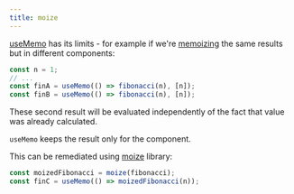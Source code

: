```yaml
---
title: moize
---
```


[useMemo](/knowledge/react/hooks/usememo.md) has its limits - for example if we're [memoizing](knowledge/performance/memoisation.md) the same results but in different components:

```jsx
const n = 1;
// ...
const finA = useMemo(() => fibonacci(n), [n]);
const finB = useMemo(() => fibonacci(n), [n]);
```

These second result will be evaluated independently of the fact that value was already calculated.

`useMemo` keeps the result only for the component.

This can be remediated using [moize](/knowledge/react/packages/moize.md) library:

```js
const moizedFibonacci = moize(fibonacci);
const finC = useMemo(() => moizedFibonacci(n));
```
